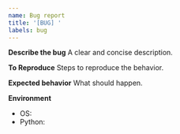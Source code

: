 ```yaml
---
name: Bug report
title: '[BUG] '
labels: bug
---
```


**Describe the bug**
A clear and concise description.

**To Reproduce**
Steps to reproduce the behavior.

**Expected behavior**
What should happen.

**Environment**
- OS:
- Python:
